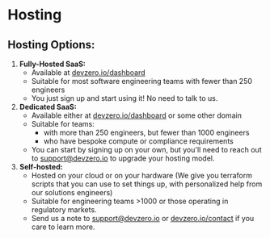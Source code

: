 # Hosting

## Hosting Options:&#x20;

1. **Fully-Hosted SaaS:**&#x20;
   * Available at [devzero.io/dashboard](https://devzero.io/dashboard)&#x20;
   * Suitable for most software engineering teams with fewer than 250 engineers&#x20;
   * You just sign up and start using it! No need to talk to us.
2. **Dedicated SaaS:**&#x20;
   * Available either at [devzero.io/dashboard](https://devzero.io/dashboard) or some other domain
   * Suitable for teams:
     * &#x20;with more than 250 engineers, but fewer than 1000 engineers
     * who have bespoke compute or compliance requirements&#x20;
   * You can start by signing up on your own, but you'll need to reach out to support@devzero.io to upgrade your hosting model.&#x20;
3. **Self-hosted:**
   * Hosted on your cloud or on your hardware  (We give you terraform scripts that you can use to set things up, with personalized help from our solutions engineers)&#x20;
   * Suitable for engineering teams >1000 or those operating in regulatory markets.&#x20;
   * Send us a note to [support@devzero.io](mailto:support@devzero.io) or [devzero.io/contact](https://www.devzero.io/contact) if you care to learn more.
